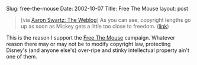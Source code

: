Slug: free-the-mouse
Date: 2002-10-07
Title: Free The Mouse
layout: post

<blockquote>[via <a href="http://www.aaronsw.com/weblog/">Aaron Swartz: The Weblog</a>]  As you can see, copyright lengths go up as soon as Mickey gets a little too close to freedom. (<a href="http://www.aaronsw.com/weblog/000638">link</a>)</blockquote>

This is the reason I support the <a href="http://www.eldred.cc/">Free The Mouse</a> campaign. Whatever reason there may or may not be to modify copyright law, protecting Disney&#39;s (and anyone else&#39;s) over-ripe and stinky intellectual property ain&#39;t one of them.
